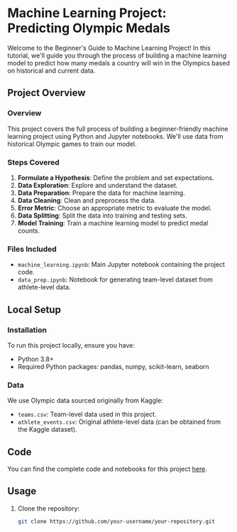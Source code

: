 
# Machine Learning Project: Predicting Olympic Medals

Welcome to the Beginner's Guide to Machine Learning Project! In this tutorial, we'll guide you through the process of building a machine learning model to predict how many medals a country will win in the Olympics based on historical and current data.

## Project Overview

### Overview
This project covers the full process of building a beginner-friendly machine learning project using Python and Jupyter notebooks. We'll use data from historical Olympic games to train our model.

### Steps Covered
1. **Formulate a Hypothesis**: Define the problem and set expectations.
2. **Data Exploration**: Explore and understand the dataset.
3. **Data Preparation**: Prepare the data for machine learning.
4. **Data Cleaning**: Clean and preprocess the data.
5. **Error Metric**: Choose an appropriate metric to evaluate the model.
6. **Data Splitting**: Split the data into training and testing sets.
7. **Model Training**: Train a machine learning model to predict medal counts.

### Files Included
- `machine_learning.ipynb`: Main Jupyter notebook containing the project code.
- `data_prep.ipynb`: Notebook for generating team-level dataset from athlete-level data.

## Local Setup

### Installation
To run this project locally, ensure you have:
- Python 3.8+
- Required Python packages: pandas, numpy, scikit-learn, seaborn

### Data
We use Olympic data sourced originally from Kaggle:
- `teams.csv`: Team-level data used in this project.
- `athlete_events.csv`: Original athlete-level data (can be obtained from the Kaggle dataset).

## Code
You can find the complete code and notebooks for this project [here](link-to-your-github-repository).

## Usage
1. Clone the repository:
   ```bash
   git clone https://github.com/your-username/your-repository.git
